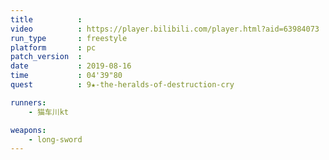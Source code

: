 ```yaml
---
title          :
video          : https://player.bilibili.com/player.html?aid=63984073
run_type       : freestyle
platform       : pc
patch_version  : 
date           : 2019-08-16
time           : 04'39"80
quest          : 9★-the-heralds-of-destruction-cry

runners:
    - 猫车川kt

weapons:
    - long-sword
---
```


